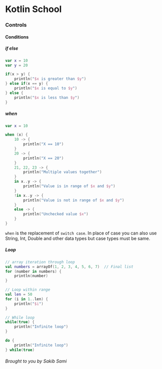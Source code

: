 # Kotlin School

### Controls

#### Conditions
##### if else
```kotlin
var x = 10
var y = 20

if(x > y) {
    println("$x is greater than $y")
} else if(x == y) {
    println("$x is equal to $y")
} else {
    println("$x is less than $y")
}
```

##### when
```kotlin
var x = 10

when (x) {
    10 -> {
        println("X == 10")
    }
    20 -> {
        println("X == 20")
    }
    21, 22, 23 -> {
        println("Multiple values together")
    }
    in x..y -> {
        println("Value is in range of $x and $y")
    }
    !in x..y -> {
        println("Value is not in range of $x and $y")
    }
    else -> {
        println("Unchecked value $x")
    }
}
```
`when` is the replacement of `switch case`. In place of case you can also use String, Int, Double and other data types but case types must be same.

##### Loop
```kotlin
// array iteration through loop
val numbers = arrayOf(1, 2, 3, 4, 5, 6, 7)  // Final list
for (number in numbers) {
    println(number)
}

// Loop within range
val len = 50
for (i in 1..len) {
    println("$i")
}

// While loop
while(true) {
    println("Infinite loop")
}

do {
    println("Infinite loop")
} while(true)
```

###### Brought to you by Sakib Sami
